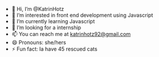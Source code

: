 - 👋 Hi, I’m @KatrinHotz
- 👀 I’m interested in front end development using Javascript
- 🌱 I’m currently learning Javascript
- 💞️ I’m looking for a internship
- 📫 You can reach me at katrinhotz92@gmail.com
- 😄 Pronouns: she/hers
- ⚡ Fun fact: Ia have 45 rescued cats

<!---
KatrinHotz/KatrinHotz is a ✨ special ✨ repository because its `README.md` (this file) appears on your GitHub profile.
You can click the Preview link to take a look at your changes.
--->
